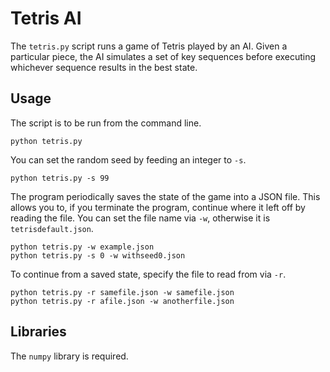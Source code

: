 # Tetris AI
The `tetris.py` script runs a game of Tetris played by an AI. Given a particular piece, the AI simulates a set of key sequences before executing whichever sequence results in the best state.

## Usage
The script is to be run from the command line.
```
python tetris.py
```
You can set the random seed by feeding an integer to `-s`.
```
python tetris.py -s 99
```
The program periodically saves the state of the game into a JSON file. This allows you to, if you terminate the program, continue where it left off by reading the file. You can set the file name via `-w`, otherwise it is `tetrisdefault.json`.
```
python tetris.py -w example.json
python tetris.py -s 0 -w withseed0.json
```
To continue from a saved state, specify the file to read from via `-r`.
```
python tetris.py -r samefile.json -w samefile.json
python tetris.py -r afile.json -w anotherfile.json
```

## Libraries
The `numpy` library is required.